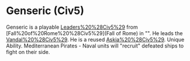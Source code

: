 # Genseric (Civ5)

Genseric is a playable [Leaders%20%28Civ5%29](leader) from [Fall%20of%20Rome%20%28Civ5%29](Fall of Rome) in "". He leads the [Vandal%20%28Civ5%29](Vandals). He is a reused [Askia%20%28Civ5%29](Askia).
Unique Ability.
Mediterranean Pirates - Naval units will "recruit" defeated ships to fight on their side.